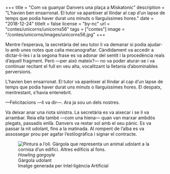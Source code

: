+++
title = "Com va guanyar Danvers una plaça a Miskatonic"
description = "L’havien ben ensarronat. El tutor va aparèixer al llindar al cap d’un lapse de temps que podia haver durat uns minuts o llarguíssimes hores."
date = "2018-12-24"
titleIt = false
license = "by-nc"
url = "contes/unicorns/unicorns56"
tags = ["contes"]
image = "/contes/unicorns/images/unicorns56.jpg"
+++

Mentre l’esperava, la secretària del seu tutor li va demanar si podia ajudar-lo amb unes notes que calia mecanografiar. Càndidament va accedir a dictar-li-les i a la segona frase es va adonar del sentit i la procedència reals d’aquell fragment. Però —per això mateix?— no va poder aturar-se i va continuar recitant el full en veu alta, vocalitzant la lletania d’abominables perversions.

L’havien ben ensarronat. El tutor va aparèixer al llindar al cap d’un lapse de temps que podia haver durat uns minuts o llarguíssimes hores. El despatx, mentrestant, s’havia entenebrit.

—Felicitacions —li va dir—. Ara ja sou un dels nostres.

Va deixar anar una riota sinistra. La secretària es va aixecar i se li va arrambar. Reia ella també —com una hiena— quan van marxar ambdós plegats, passadís enllà. Danvers va restar sol amb el seu pànic. Es va passar la nit udolant, fins a la matinada. Al rompent de l’alba es va assossegar prou per agafar l’estilogràfica i signar el contracte.

<figure class="illustration"><img src="/contes/unicorns/images/unicorns56.jpg" alt="Pintura a l’oli. Gàrgola que representa un animal udolant a la cornisa d’un edifici. Altres edificis al fons."><figcaption><em>Howling gargoyle</em><br>Gàrgola udolant<br><span class="ai-disclaimer">Imatge generada per Intel·ligència Artificial</span></figcaption></figure>

